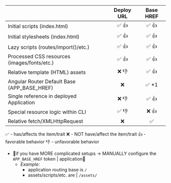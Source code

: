 |                                             | Deploy URL | Base HREF |
| ------------------------------------------- | :--------: | :-------: |
| Initial scripts (index.html)                |   ✅ 👍    |   ✅ 👍   |
| Initial stylesheets (index.html)            |   ✅ 👍    |   ✅ 👍   |
| Lazy scripts (routes/import()/etc.)         |   ✅ 👍    |   ✅ 👍   |
| Processed CSS resources (images/fonts/etc.) |   ✅ 👍    |   ✅ 👍   |
| Relative template (HTML) assets             |   ❌ 👎    |   ✅ 👍   |
| Angular Router Default Base (APP_BASE_HREF) |     ❌     |  ✅ \*1   |
| Single reference in deployed Application    |   ❌ 👎    |   ✅ 👍   |
| Special resource logic within CLI           |   ✅ 👎    |   ❌ 👍   |
| Relative fetch/XMLHttpRequest               |     ❌     |    ✅     |

✅ - has/affects the item/trait
❌ - NOT have/affect the item/trait
👍 - favorable behavior
👎 - unfavorable behavior

* 👀if you have MORE complicated setups -> MANUALLY configure the `APP_BASE_HREF` token | application👀
  * _Example:_
    * application routing base is `/`
    * assets/scripts/etc. are | `/assets/`
